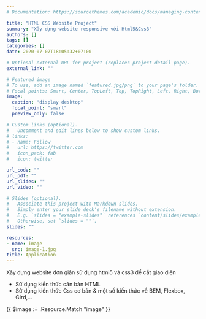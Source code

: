 ```yaml
---
# Documentation: https://sourcethemes.com/academic/docs/managing-content/

title: "HTML CSS Website Project"
summary: "Xây dựng website responsive với Html5&Css3"
authors: []
tags: []
categories: []
date: 2020-07-07T18:05:32+07:00

# Optional external URL for project (replaces project detail page).
external_link: ""

# Featured image
# To use, add an image named `featured.jpg/png` to your page's folder.
# Focal points: Smart, Center, TopLeft, Top, TopRight, Left, Right, BottomLeft, Bottom, BottomRight.
image:
  caption: "display desktop"
  focal_point: "smart"
  preview_only: false

# Custom links (optional).
#   Uncomment and edit lines below to show custom links.
# links:
# - name: Follow
#   url: https://twitter.com
#   icon_pack: fab
#   icon: twitter

url_code: ""
url_pdf: ""
url_slides: ""
url_video: ""

# Slides (optional).
#   Associate this project with Markdown slides.
#   Simply enter your slide deck's filename without extension.
#   E.g. `slides = "example-slides"` references `content/slides/example-slides.md`.
#   Otherwise, set `slides = ""`.
slides: ""

resources:
- name: image
  src: image-1.jpg
title: Application
---
```


Xây dựng website đơn giản sử dụng html5 và css3 để cắt giao diện
  - Sử dụng kiến thức căn bản HTML
  - Sử dụng kiến thức Css cơ bản & một số kiến thức về BEM, Flexbox, Gird,...

{{ $image := .Resource.Match "image"  }}
